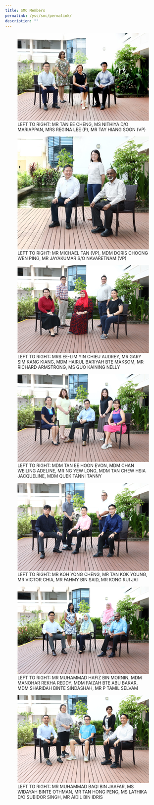 ```yaml
---
title: SMC Members
permalink: /yss/smc/permalink/
description: ""
---
```


<figure>

<img src="/images/SMC_1.jpg">

<figcaption> LEFT TO RIGHT: MR TAN EE CHENG, MS NITHIYA D/O MARIAPPAN, MRS REGINA LEE (P), MR TAY HIANG SOON (VP) </figcaption>

</figure>


<figure>

<img src="/images/SMC_8.jpg">

<figcaption> LEFT TO RIGHT: MR MICHAEL TAN (VP), MDM DORIS CHOONG WEN PING, MR JAYAKUMAR S/O NAVARETNAM (VP) </figcaption>

</figure>


<figure>

<img src="/images/SMC_2.png">

<figcaption> LEFT TO RIGHT: MRS EE-LIM YIN CHIEU AUDREY, MR GARY SIM KANG KIANG, MDM HAIRUL BARIYAH BTE MAKSOM, MR RICHARD ARMSTRONG, MS GUO KAINING NELLY</figcaption>

</figure>



<figure>

<img src="/images/SMC_3.png">

<figcaption> LEFT TO RIGHT: MDM TAN EE HOON EVON, MDM CHAN WEILING ADELINE, MR NG YEW LONG, MDM TAN CHEW HSIA JACQUELINE, MDM QUEK TANNI TANNY</figcaption>

</figure>


<figure>

<img src="/images/SMC_4.png">

<figcaption> LEFT TO RIGHT: MR KOH YONG CHENG, MR TAN KOK YOUNG, MR VICTOR CHIA, MR FAHMY BIN SAID, MR KONG RUI JAI</figcaption>

</figure>


<figure>

<img src="/images/SMC_5.png">

<figcaption>LEFT TO RIGHT: MR MUHAMMAD HAFIZ BIN MORNIN, MDM MANOHAR REKHA REDDY, MDM FAIZAH BTE ABU BAKAR, MDM SHARIDAH BINTE SINDASHAH, MR P TAMIL SELVAM</figcaption>

</figure>




<figure>

<img src="/images/SMC_6.png">

<figcaption>LEFT TO RIGHT: MR MUHAMMAD BAQI BIN JAAFAR, MS WIDAYAH BINTE OTHMAN, MR TAN HONG PENG, MS LATHIKA D/O SUBIDOR SINGH, MR AIDIL BIN IDRIS </figcaption>

</figure>